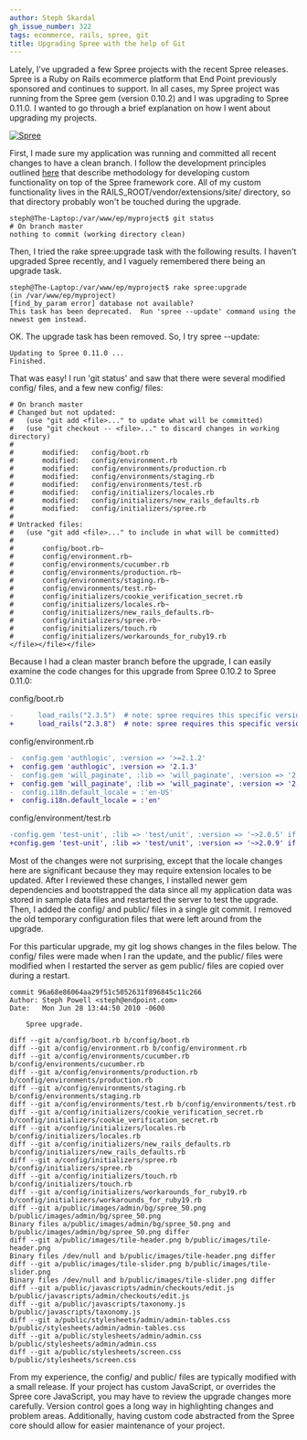 ```yaml
---
author: Steph Skardal
gh_issue_number: 322
tags: ecommerce, rails, spree, git
title: Upgrading Spree with the help of Git
---
```


Lately, I've upgraded a few Spree projects with the recent Spree releases. Spree is a Ruby on Rails ecommerce platform that End Point previously sponsored and continues to support. In all cases, my Spree project was running from the Spree gem (version 0.10.2) and I was upgrading to Spree 0.11.0. I wanted to go through a brief explanation on how I went about upgrading my projects.

<a href="http://spreecommerce.com/"><img alt="Spree" src="http://spreecommerce.com/images/new_logo.png"/></a>

First, I made sure my application was running and committed all recent changes to have a clean branch. I follow the development principles outlined [here](http://blog.endpoint.com/2010/03/spree-software-development.html) that describe methodology for developing custom functionality on top of the Spree framework core. All of my custom functionality lives in the RAILS_ROOT/vendor/extensions/site/ directory, so that directory probably won't be touched during the upgrade.

```nohighlight
steph@The-Laptop:/var/www/ep/myproject$ git status
# On branch master
nothing to commit (working directory clean)
```

Then, I tried the rake spree:upgrade task with the following results. I haven't upgraded Spree recently, and I vaguely remembered there being an upgrade task.

```nohighlight
steph@The-Laptop:/var/www/ep/myproject$ rake spree:upgrade
(in /var/www/ep/myproject)
[find_by_param error] database not available?
This task has been deprecated.  Run 'spree --update' command using the newest gem instead.
```

OK. The upgrade task has been removed. So, I try spree --update:

```nohighlight
Updating to Spree 0.11.0 ...
Finished.
```

That was easy! I run 'git status' and saw that there were several modified config/ files, and a few new config/ files:

```nohighlight
# On branch master
# Changed but not updated:
#   (use "git add <file>..." to update what will be committed)
#   (use "git checkout -- <file>..." to discard changes in working directory)
#
#       modified:   config/boot.rb
#       modified:   config/environment.rb
#       modified:   config/environments/production.rb
#       modified:   config/environments/staging.rb
#       modified:   config/environments/test.rb
#       modified:   config/initializers/locales.rb
#       modified:   config/initializers/new_rails_defaults.rb
#       modified:   config/initializers/spree.rb
#
# Untracked files:
#   (use "git add <file>..." to include in what will be committed)
#
#       config/boot.rb~
#       config/environment.rb~
#       config/environments/cucumber.rb
#       config/environments/production.rb~
#       config/environments/staging.rb~
#       config/environments/test.rb~
#       config/initializers/cookie_verification_secret.rb
#       config/initializers/locales.rb~
#       config/initializers/new_rails_defaults.rb~
#       config/initializers/spree.rb~
#       config/initializers/touch.rb
#       config/initializers/workarounds_for_ruby19.rb
</file></file></file>
```

Because I had a clean master branch before the upgrade, I can easily examine the code changes for this upgrade from Spree 0.10.2 to Spree 0.11.0:

config/boot.rb

```diff
-      load_rails("2.3.5")  # note: spree requires this specific version of rails (change at your own risk)
+      load_rails("2.3.8")  # note: spree requires this specific version of rails (change at your own risk)
```

config/environment.rb

```diff
-  config.gem 'authlogic', :version => '>=2.1.2'
+  config.gem 'authlogic', :version => '2.1.3'
-  config.gem 'will_paginate', :lib => 'will_paginate', :version => '2.3.11'
+  config.gem 'will_paginate', :lib => 'will_paginate', :version => '2.3.14'
-  config.i18n.default_locale = :'en-US'
+  config.i18n.default_locale = :'en'
```

config/environment/test.rb

```diff
-config.gem 'test-unit', :lib => 'test/unit', :version => '~>2.0.5' if RUBY_VERSION.to_f >= 1.9
+config.gem 'test-unit', :lib => 'test/unit', :version => '~>2.0.9' if RUBY_VERSION.to_f >= 1.9
```

Most of the changes were not surprising, except that the locale changes here are significant because they may require extension locales to be updated. After I reviewed these changes, I installed newer gem dependencies and bootstrapped the data since all my application data was stored in sample data files and restarted the server to test the upgrade. Then, I added the config/ and public/ files in a single git commit. I removed the old temporary configuration files that were left around from the upgrade.

For this particular upgrade, my git log shows changes in the files below. The config/ files were made when I ran the update, and the public/ files were modified when I restarted the server as gem public/ files are copied over during a restart.

```nohighlight
commit 96a68e86064aa29f51c5052631f896845c11c266
Author: Steph Powell <steph@endpoint.com>
Date:   Mon Jun 28 13:44:50 2010 -0600

    Spree upgrade.

diff --git a/config/boot.rb b/config/boot.rb
diff --git a/config/environment.rb b/config/environment.rb
diff --git a/config/environments/cucumber.rb b/config/environments/cucumber.rb
diff --git a/config/environments/production.rb b/config/environments/production.rb
diff --git a/config/environments/staging.rb b/config/environments/staging.rb
diff --git a/config/environments/test.rb b/config/environments/test.rb
diff --git a/config/initializers/cookie_verification_secret.rb b/config/initializers/cookie_verification_secret.rb
diff --git a/config/initializers/locales.rb b/config/initializers/locales.rb
diff --git a/config/initializers/new_rails_defaults.rb b/config/initializers/new_rails_defaults.rb
diff --git a/config/initializers/spree.rb b/config/initializers/spree.rb
diff --git a/config/initializers/touch.rb b/config/initializers/touch.rb
diff --git a/config/initializers/workarounds_for_ruby19.rb b/config/initializers/workarounds_for_ruby19.rb
diff --git a/public/images/admin/bg/spree_50.png b/public/images/admin/bg/spree_50.png
Binary files a/public/images/admin/bg/spree_50.png and b/public/images/admin/bg/spree_50.png differ
diff --git a/public/images/tile-header.png b/public/images/tile-header.png
Binary files /dev/null and b/public/images/tile-header.png differ
diff --git a/public/images/tile-slider.png b/public/images/tile-slider.png
Binary files /dev/null and b/public/images/tile-slider.png differ
diff --git a/public/javascripts/admin/checkouts/edit.js b/public/javascripts/admin/checkouts/edit.js
diff --git a/public/javascripts/taxonomy.js b/public/javascripts/taxonomy.js
diff --git a/public/stylesheets/admin/admin-tables.css b/public/stylesheets/admin/admin-tables.css
diff --git a/public/stylesheets/admin/admin.css b/public/stylesheets/admin/admin.css
diff --git a/public/stylesheets/screen.css b/public/stylesheets/screen.css
```

From my experience, the config/ and public/ files are typically modified with a small release. If your project has custom JavaScript, or overrides the Spree core JavaScript, you may have to review the upgrade changes more carefully. Version control goes a long way in highlighting changes and problem areas. Additionally, having custom code abstracted from the Spree core should allow for easier maintenance of your project.
